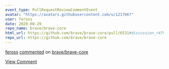 ```yaml
---
event_type: PullRequestReviewCommentEvent
avatar: "https://avatars.githubusercontent.com/u/121766?"
user: feross
date: 2020-08-29
repo_name: brave/brave-core
html_url: https://github.com/brave/brave-core/pull/6531#discussion_r479598997
repo_url: https://github.com/brave/brave-core
---
```


<a href='https://github.com/feross' target='_blank'>feross</a> <a href='https://github.com/brave/brave-core/pull/6531#discussion_r479598997' target='_blank'>commented</a> on <a href='https://github.com/brave/brave-core' target='_blank'>brave/brave-core</a>

<a href='https://github.com/brave/brave-core/pull/6531#discussion_r479598997' target='_blank'>View Comment</a>